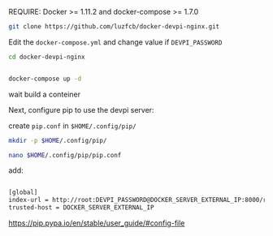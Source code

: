 

REQUIRE: Docker >= 1.11.2 and docker-compose >= 1.7.0

```bash
git clone https://github.com/luzfcb/docker-devpi-nginx.git
```


Edit the `docker-compose.yml` and change value if `DEVPI_PASSWORD`


```bash
cd docker-devpi-nginx


docker-compose up -d
```

wait build a conteiner


Next, configure pip to use the devpi server:

create `pip.conf` in `$HOME/.config/pip/`

```bash
mkdir -p $HOME/.config/pip/

nano $HOME/.config/pip/pip.conf

```

add:

```bash

[global]
index-url = http://root:DEVPI_PASSWORD@DOCKER_SERVER_EXTERNAL_IP:8000/root/pypi/+simple/
trusted-host = DOCKER_SERVER_EXTERNAL_IP


```

https://pip.pypa.io/en/stable/user_guide/#config-file




